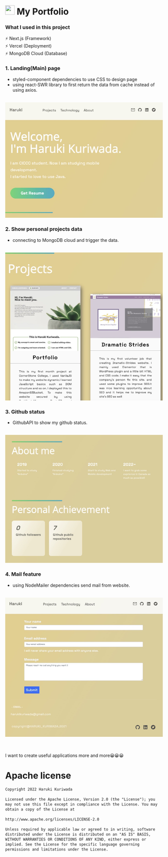 # <img width="30px" height="30px" src="https://camo.githubusercontent.com/92ec9eb7eeab7db4f5919e3205918918c42e6772562afb4112a2909c1aaaa875/68747470733a2f2f6173736574732e76657263656c2e636f6d2f696d6167652f75706c6f61642f76313630373535343338352f7265706f7369746f726965732f6e6578742d6a732f6e6578742d6c6f676f2e706e67"> My Portfolio

### What I used in this project
⚡️ Next.js (Framework) <br/>
⚡️ Vercel (Deployment) <br/>
⚡️ MongoDB Cloud (Database) <br/>

### 1. Landing(Main) page
- styled-component dependencies to use CSS to design page 
- using react-SWR library to first return the data from cache instead of using axios.
<br/>
 <img src="./images/landing.jpeg">
 
### 2. Show personal projects data
- connecting to MongoDB cloud and trigger the data.
<br/>
   <img src="./images/project.jpeg">

### 3. Github status
- GithubAPI to show my github status.
<br/>
   <img src="./images/github.jpeg">
  
### 4. Mail feature
- using NodeMailer dependencies send mail from website.
<br/>
  <img src="./images/mail.jpeg">

<br/><br/>
I want to create useful applications more and more😀😀😀

# Apache license

    Copyright 2022 Haruki Kuriwada

    Licensed under the Apache License, Version 2.0 (the "License"); you may not use this file except in compliance with the License. You may obtain a copy of the License at

    http://www.apache.org/licenses/LICENSE-2.0

    Unless required by applicable law or agreed to in writing, software distributed under the License is distributed on an "AS IS" BASIS, WITHOUT WARRANTIES OR CONDITIONS OF ANY KIND, either express or implied. See the License for the specific language governing permissions and limitations under the License.
